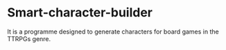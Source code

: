 # Smart-character-builder
It is a programme designed to generate characters  for board games in the TTRPGs genre.
